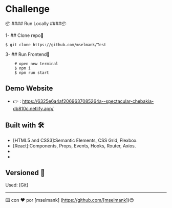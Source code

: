 # Challenge

📦  #### Run Locally ####📦
                                                              
1- ## Clone repo🚀

    $ git clone https://github.com/mselmank/Test
 
3- ## Run Frontend🚀          
          
        # open new terminal
        $ npm i
        $ npm run start  
                  
## Demo Website
 
  *  👉  : https://6325e6a4af2069637085264a--spectacular-chebakia-db810c.netlify.app/            

## Built with 🛠️

* [HTML5 and CSS3]:Semantic Elements, CSS Grid, Flexbox.
* [React]:Components, Props, Events, Hooks, Router, Axios.
* [Development]: ESLint,Babel,Git,Github.
* [Deployment]: Netlify
  

## Versioned 📌

Used: [Git]

---
⌨️ con ❤️ por [mselmank] (https://github.com/[mselmank])😊


